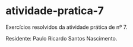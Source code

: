 # atividade-pratica-7

Exercícios resolvidos da atividade prática de nº 7.

Residente: Paulo Ricardo Santos Nascimento.

